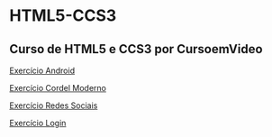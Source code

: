 # HTML5-CCS3
<h2>Curso de HTML5 e CCS3 por CursoemVideo</h2>
<p><a target="_blank" href="https://nicoperes.github.io/HTML5-CCS3/desafios/ex04/android.html">Exercício Android</a></p>
<p><a target="_blank" href="https://nicoperes.github.io/HTML5-CCS3/desafios/ex05/cordel.html">Exercício Cordel Moderno</a></p>
<p><a target="_blank" href="https://nicoperes.github.io/HTML5-CCS3/desafios/ex08/index.html">Exercício Redes Sociais</a></p>
<p><a target="_blank" href="https://nicoperes.github.io/HTML5-CCS3/desafios/ex09/login.html">Exercício Login</a></p>